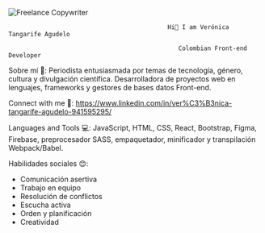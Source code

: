 ![Freelance Copywriter](https://github.com/veroa8/Veroa8/assets/138082640/4bc1aac8-ded2-4ef5-af27-a9cec4760572)

                                                Hi👋 I am Verónica Tangarife Agudelo

                                                   Colombian Front-end Developer
                                                  

Sobre mí 👀:
Periodista entusiasmada por temas de tecnología, género, cultura y divulgación científica. Desarrolladora de proyectos web en lenguajes, frameworks y gestores de bases datos Front-end.
                                    
Connect with me 🌱:
https://www.linkedin.com/in/ver%C3%B3nica-tangarife-agudelo-941595295/

Languages and Tools 💻:
JavaScript, HTML, CSS, React, Bootstrap, Figma, Firebase, preprocesador SASS, empaquetador, minificador y transpilación Webpack/Babel. 

Habilidades sociales 😊: 
- Comunicación asertiva
- Trabajo en equipo
- Resolución de conflictos
- Escucha activa
- Orden y planificación
- Creatividad 


